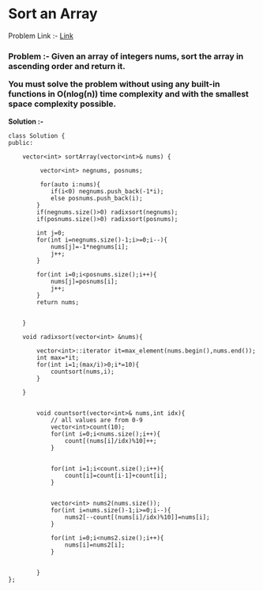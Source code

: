 # Sort an Array

Problem Link :- [Link](https://leetcode.com/problems/sort-an-array/)

<h3>
Problem :- Given an array of integers nums, sort the array in ascending order and return it.

You must solve the problem without using any built-in functions in O(nlog(n)) time complexity and with the smallest space complexity possible.
</h3>


**Solution :-**
```
class Solution {
public:
    
    vector<int> sortArray(vector<int>& nums) {
       
         vector<int> negnums, posnums;
        
         for(auto i:nums){
            if(i<0) negnums.push_back(-1*i);
            else posnums.push_back(i);
        }
        if(negnums.size()>0) radixsort(negnums);
        if(posnums.size()>0) radixsort(posnums);
        
        int j=0;
        for(int i=negnums.size()-1;i>=0;i--){
            nums[j]=-1*negnums[i];
            j++;
        }
        
        for(int i=0;i<posnums.size();i++){
            nums[j]=posnums[i];
            j++;
        }
        return nums;
        
        
    }
    
    void radixsort(vector<int> &nums){

        vector<int>::iterator it=max_element(nums.begin(),nums.end());
        int max=*it;
        for(int i=1;(max/i)>0;i*=10){
            countsort(nums,i);
        }
        
    }
        
        
        void countsort(vector<int>& nums,int idx){
            // all values are from 0-9
            vector<int>count(10);
            for(int i=0;i<nums.size();i++){
                count[(nums[i]/idx)%10]++;
            }
            
    
            for(int i=1;i<count.size();i++){
                count[i]=count[i-1]+count[i];
            }
            
           
            vector<int> nums2(nums.size());
            for(int i=nums.size()-1;i>=0;i--){
                nums2[--count[(nums[i]/idx)%10]]=nums[i];  
            }
          
            for(int i=0;i<nums2.size();i++){
                nums[i]=nums2[i];
            }
          
            
        }
};
```
